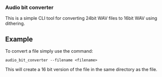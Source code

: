 ### Audio bit converter

This is a simple CLI tool for converting 24bit WAV files to 16bit WAV using dithering. 


## Example

To convert a file simply use the command:

`audio_bit_converter --filename <filename>`

This will create a 16 bit version of the file in the same directory as the file.





